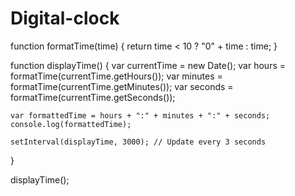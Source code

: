 # Digital-clock 
function formatTime(time) {
    return time < 10 ? "0" + time : time;
  }
  
  function displayTime() {
    var currentTime = new Date();
    var hours = formatTime(currentTime.getHours());
    var minutes = formatTime(currentTime.getMinutes());
    var seconds = formatTime(currentTime.getSeconds());
    
    var formattedTime = hours + ":" + minutes + ":" + seconds;
    console.log(formattedTime);
  
    setInterval(displayTime, 3000); // Update every 3 seconds
  }
  
  displayTime();
  
